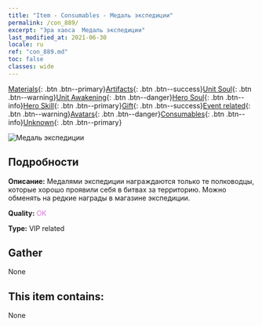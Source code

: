 ```yaml
---
title: "Item - Consumables - Медаль экспедиции"
permalink: /con_889/
excerpt: "Эра хаоса  Медаль экспедиции"
last_modified_at: 2021-06-30
locale: ru
ref: "con_889.md"
toc: false
classes: wide
---
```

 [Materials](/ItemsRU/){: .btn .btn--primary}[Artifacts](/ItemsRU/Artifacts/){: .btn .btn--success}[Unit Soul](/ItemsRU/UnitSoul/){: .btn .btn--warning}[Unit Awakening](/ItemsRU/UnitAwakening/){: .btn .btn--danger}[Hero Soul](/ItemsRU/HeroSoul/){: .btn .btn--info}[Hero Skill](/ItemsRU/HeroSkill/){: .btn .btn--primary}[Gift](/ItemsRU/Gift/){: .btn .btn--success}[Event related](/ItemsRU/Events/){: .btn .btn--warning}[Avatars](/ItemsRU/Avatars/){: .btn .btn--danger}[Consumables](/ItemsRU/Consumables/){: .btn .btn--info}[Unknown](/ItemsRU/Unknown/){: .btn .btn--primary}

 ![Медаль экспедиции](/images/t/i_39980.png)

## Подробности
 **Описание:** Медалями экспедиции награждаются только те полководцы, которые хорошо проявили себя в битвах за территорию. Можно обменять на редкие награды в магазине экспедиции.

 **Quality:** <span style="color: #DA70D6">OK</span>

 **Type:** VIP related

## Gather

  None

## This item contains:

  None

